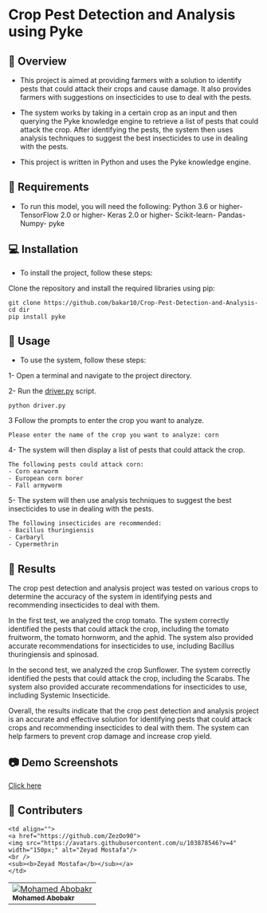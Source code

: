 # Crop Pest Detection and Analysis using Pyke

## 📑 Overview

- This project is aimed at providing farmers with a solution to identify pests that could attack their crops and cause damage. It also provides farmers with suggestions on insecticides to use to deal with the pests.

- The system works by taking in a certain crop as an input and then querying the Pyke knowledge engine to retrieve a list of pests that could attack the crop. After identifying the pests, the system then uses analysis techniques to suggest the best insecticides to use in dealing with the pests.

- This project is written in Python and uses the Pyke knowledge engine.

## 📝 Requirements

- To run this model, you will need the following:
  Python 3.6 or higher-
  TensorFlow 2.0 or higher-
  Keras 2.0 or higher-
  Scikit-learn-
  Pandas-
  Numpy-
  pyke

## 💻 Installation

- To install the project, follow these steps:

Clone the repository and install the required libraries using pip:

```
git clone https://github.com/bakar10/Crop-Pest-Detection-and-Analysis-
cd dir
pip install pyke
```

## 🔧 Usage

- To use the system, follow these steps:

1- Open a terminal and navigate to the project directory.

2- Run the [driver.py](https://github.com/bakar10/Crop-Pest-Detection-and-Analysis-/blob/main/Pyke/driver.py) script.

```
python driver.py
```

3 Follow the prompts to enter the crop you want to analyze.

```
Please enter the name of the crop you want to analyze: corn
```

4- The system will then display a list of pests that could attack the crop.

```
The following pests could attack corn:
- Corn earworm
- European corn borer
- Fall armyworm

```

5- The system will then use analysis techniques to suggest the best insecticides to use in dealing with the pests.

```
The following insecticides are recommended:
- Bacillus thuringiensis
- Carbaryl
- Cypermethrin
```

## 📓 Results

The crop pest detection and analysis project was tested on various crops to determine the accuracy of the system in identifying pests and recommending insecticides to deal with them.

In the first test, we analyzed the crop tomato. The system correctly identified the pests that could attack the crop, including the tomato fruitworm, the tomato hornworm, and the aphid. The system also provided accurate recommendations for insecticides to use, including Bacillus thuringiensis and spinosad.

In the second test, we analyzed the crop Sunflower. The system correctly identified the pests that could attack the crop, including the Scarabs. The system also provided accurate recommendations for insecticides to use, including Systemic Insecticide.

Overall, the results indicate that the crop pest detection and analysis project is an accurate and effective solution for identifying pests that could attack crops and recommending insecticides to deal with them. The system can help farmers to prevent crop damage and increase crop yield.

## 📷 Demo Screenshots

[Click here](https://github.com/bakar10/Crop-Pest-Detection-and-Analysis-/tree/main/Demo_Screenshots)

## 🤝 Contributers
<table>
  <tr>
    <td align="">
    <a href="https://github.com/bakar10">
    <img src="https://avatars.githubusercontent.com/u/85423140?s=400&v=4" alt="Mohamed Abobakr"/>
    <br />
    <sub><b>Mohamed Abobakr</b></sub></a>
    </td>
    
    <td align="">
    <a href="https://github.com/ZezOo90">
    <img src="https://avatars.githubusercontent.com/u/103878546?v=4" width="150px;" alt="Zeyad Mostafa"/>
    <br />
    <sub><b>Zeyad Mostafa</b></sub></a>
    </td>
  </tr>
 </table>
